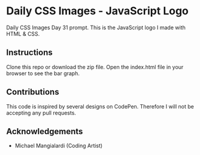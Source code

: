 # Daily CSS Images - JavaScript Logo
Daily CSS Images Day 31 prompt. This is the JavaScript logo I made with HTML & CSS.

## Instructions
Clone this repo or download the zip file. Open the index.html file in your browser to see the bar graph.

## Contributions
This code is inspired by several designs on CodePen. Therefore I will not be accepting any pull requests.

## Acknowledgements
* Michael Mangialardi (Coding Artist)